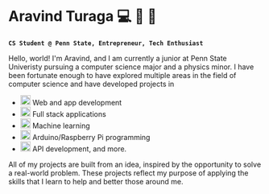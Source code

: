 # Aravind Turaga 💻 🤖 🎾 

**`CS Student @ Penn State, Entrepreneur, Tech Enthusiast`**

Hello, world! I'm Aravind, and I am currently a junior at Penn State Univeristy pursuing a computer science major and a physics minor. I have been fortunate enough to have explored multiple areas in the field of computer science and have developed projects in 

- <img src="https://upload.wikimedia.org/wikipedia/commons/thumb/e/ea/Emoji_u1f4f1.svg/1024px-Emoji_u1f4f1.svg.png" width="20" height="20"> Web and app development
- <img src="https://upload.wikimedia.org/wikipedia/commons/thumb/3/3e/Emoji_u1f4bb.svg/1024px-Emoji_u1f4bb.svg.png" width="20" height="20"> Full stack applications
- <img src="https://upload.wikimedia.org/wikipedia/commons/thumb/2/20/Noto_Emoji_Oreo_1f916.svg/128px-Noto_Emoji_Oreo_1f916.svg.png" width="20" height="20"> Machine learning
- <img src="https://upload.wikimedia.org/wikipedia/commons/thumb/3/3c/Emoji_u1f4a1.svg/1024px-Emoji_u1f4a1.svg.png" width="20" height="20"> Arduino/Raspberry Pi programming
- <img src="https://upload.wikimedia.org/wikipedia/commons/thumb/8/83/Emoji_u2699.svg/1024px-Emoji_u2699.svg.png" width="20" height="20"> API development, and more.

All of my projects are built from an idea, inspired by the opportunity to solve a real-world problem. These projects reflect my purpose of applying the skills that I learn to help and better those around me.

